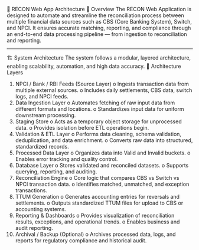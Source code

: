 🧾 RECON Web App Architecture
📖 Overview
The RECON Web Application is designed to automate and streamline the reconciliation process between multiple financial data sources such as CBS (Core Banking System), Switch, and NPCI.
It ensures accurate matching, reporting, and compliance through an end-to-end data processing pipeline — from ingestion to reconciliation and reporting.
________________________________________
🏗️ System Architecture
The system follows a modular, layered architecture, enabling scalability, automation, and high data accuracy.
🧩 Architecture Layers
1.	NPCI / Bank / RBI Feeds (Source Layer)
o	Ingests transaction data from multiple external sources.
o	Includes daily settlements, CBS data, switch logs, and NPCI feeds.
2.	Data Ingestion Layer
o	Automates fetching of raw input data from different formats and locations.
o	Standardizes input data for uniform downstream processing.
3.	Staging Store
o	Acts as a temporary object storage for unprocessed data.
o	Provides isolation before ETL operations begin.
4.	Validation & ETL Layer
o	Performs data cleaning, schema validation, deduplication, and data enrichment.
o	Converts raw data into structured, standardized records.
5.	Processed Data Layer
o	Organizes data into Valid and Invalid buckets.
o	Enables error tracking and quality control.
6.	Database Layer
o	Stores validated and reconciled datasets.
o	Supports querying, reporting, and auditing.
7.	Reconciliation Engine
o	Core logic that compares CBS vs Switch vs NPCI transaction data.
o	Identifies matched, unmatched, and exception transactions.
8.	TTUM Generation
o	Generates accounting entries for reversals and settlements.
o	Outputs standardized TTUM files for upload to CBS or accounting systems.
9.	Reporting & Dashboards
o	Provides visualization of reconciliation results, exceptions, and operational trends.
o	Enables business and audit reporting.
10.	Archival / Backup (Optional)
o	Archives processed data, logs, and reports for regulatory compliance and historical audit.

